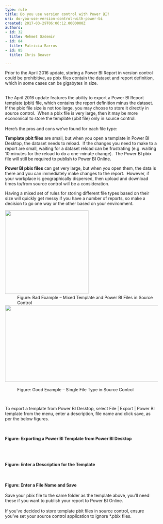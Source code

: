 ```yaml
---
type: rule
title: Do you use version control with Power BI?
uri: do-you-use-version-control-with-power-bi
created: 2017-03-29T06:06:12.0000000Z
authors:
- id: 32
  title: Mehmet Ozdemir
- id: 84
  title: Patricia Barros
- id: 85
  title: Chris Beaver

---
```




<span class='intro'> ​​​​​Prior to the April 2016 update, storing a Power BI Report in version control could be prohibitive, as pbix files contain the dataset and report definition, which in some cases can be gigabytes in size.<div><br></div><div>The April 2016 update features the ability to export a Power BI Report template (pbit) file, which contains the report definition minus the dataset.<br>If the pbix file size is not too large, you may choose to store it directly in source control. &#160;When a pbix file is very large, then it may be more economical to store the template (pbit file) only in source control. &#160;<br><br></div><div>Here’s the pros and cons we’ve found for each file type&#58;<br></div> </span>

<p><strong>Template pbit files</strong> are small, but when you open a template in Power BI Desktop, the dataset needs to reload. &#160;If the changes you need to make to a report are small, waiting for a dataset reload can be frustrating (e.g. waiting 10 minutes for the reload to do a one-minute change). &#160;The Power BI pbix file will still be required to publish to Power BI Online.<br></p><p><strong>Power BI pbix files</strong> can get very large, but when you open them, the data is there and you can immediately make changes to the report. &#160;However, if your workplace is geographically dispersed, then upload and download times to/from source control will be a consideration.<br></p><p>Having a mixed set of rules for storing different file types based on their size will quickly get messy if you have a number of reports, so make a decision to go one way or the other based on your environment.<br></p><p></p><div class="ms-rtestate-read ms-rte-embedcode ms-rte-embedil ms-rtestate-notify"><img src="/PublishingImages/PowerBI-SourceControl-BadExample.png" height="275" alt="" />&#160;</div><dd class="ssw15-rteElement-FigureBad">Figure&#58; Bad Example – Mixed Template and Power BI Files in Source Control<br></dd><div class="ms-rtestate-read ms-rte-embedcode ms-rte-embedil ms-rtestate-notify"><img src="/PublishingImages/PowerBI-SourceControl-GoodExample.png" width="775" height="252" alt="" />&#160;</div><dd class="ssw15-rteElement-FigureGood">Figure&#58; Good Example – Single File Type in Source Control</dd><p>​<br></p><p>To export a template from Power BI Desktop, select File | Export | Power BI template from the menu, enter a description, file name and click save, as per the below figures.<br></p><div class="ms-rtestate-read ms-rte-embedcode ms-rte-embedil ms-rtestate-notify" unselectable="on"><img src="/PublishingImages/PowerBI-SourceControl-1-3.jpg" unselectable="on" alt="" />&#160;</div>​<br><strong>Figure&#58; Exporting a Power BI Template from Power BI Desktop</strong><div><strong></strong><b><br></b>​<div class="ms-rtestate-read ms-rte-embedcode ms-rte-embedil ms-rtestate-notify"><img src="/PublishingImages/PowerBI-SourceControl-2-3.jpg" unselectable="on" alt="" />&#160;</div>​<br><strong>Figure&#58; Enter a Description for the Template</strong></div><div><strong></strong><b><br></b><div class="ms-rtestate-read ms-rte-embedcode ms-rte-embedil ms-rtestate-notify s4-wpActive"><img src="/PublishingImages/PowerBI-SourceControl-3-3.jpg" alt="" />&#160;</div><br><strong>Figure&#58; Enter a File Name and Save</strong></div><div><strong></strong><b><br></b></div><div>Save your pbix file to the same folder as the template above, you’ll need these if you want to publish your report to Power BI Online. &#160;</div><div><br>If you’ve decided to store template pbit files in source control, ensure you’ve set your source control application to ignore *.pbix files.<br></div>


